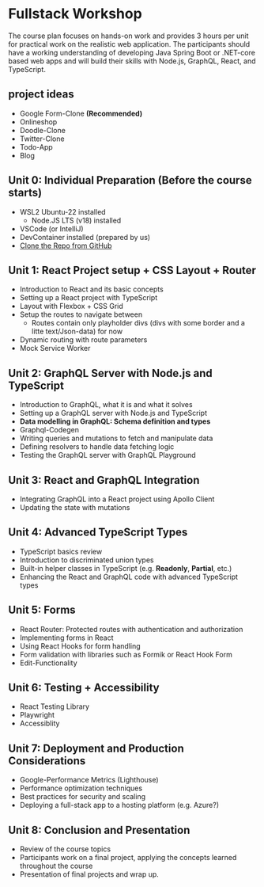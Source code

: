 # Fullstack Workshop

The course plan focuses on hands-on work and provides 3 hours per unit for practical work on the realistic web application.
The participants should have a working understanding of developing Java Spring Boot or .NET-core based web apps and will build their skills with Node.js, GraphQL, React, and TypeScript.

## project ideas

- Google Form-Clone **(Recommended)**
- Onlineshop
- Doodle-Clone
- Twitter-Clone
- Todo-App
- Blog

## Unit 0: Individual Preparation (Before the course starts)

- WSL2 Ubuntu-22 installed
  - Node.JS LTS (v18) installed
- VSCode (or IntelliJ)
- DevContainer installed (prepared by us)
- [Clone the Repo from GitHub](https://github.com/tkowalski-exxeta/fullstack-workshop)

## Unit 1: React Project setup + CSS Layout + Router

- Introduction to React and its basic concepts
- Setting up a React project with TypeScript
- Layout with Flexbox + CSS Grid
- Setup the routes to navigate between
  - Routes contain only playholder divs (divs with some border and a litte text/Json-data) for now
- Dynamic routing with route parameters
- Mock Service Worker

## Unit 2: GraphQL Server with Node.js and TypeScript

- Introduction to GraphQL, what it is and what it solves
- Setting up a GraphQL server with Node.js and TypeScript
- **Data modelling in GraphQL: Schema definition and types**
- Graphql-Codegen
- Writing queries and mutations to fetch and manipulate data
- Defining resolvers to handle data fetching logic
- Testing the GraphQL server with GraphQL Playground

## Unit 3: React and GraphQL Integration

- Integrating GraphQL into a React project using Apollo Client
- Updating the state with mutations

## Unit 4: Advanced TypeScript Types

- TypeScript basics review
- Introduction to discriminated union types
- Built-in helper classes in TypeScript (e.g. **Readonly**, **Partial**, etc.)
- Enhancing the React and GraphQL code with advanced TypeScript types

## Unit 5: Forms

- React Router: Protected routes with authentication and authorization
- Implementing forms in React
- Using React Hooks for form handling
- Form validation with libraries such as Formik or React Hook Form
- Edit-Functionality

## Unit 6: Testing + Accessibility

- React Testing Library
- Playwright
- Accessiblity

## Unit 7: Deployment and Production Considerations

- Google-Performance Metrics (Lighthouse)
- Performance optimization techniques
- Best practices for security and scaling
- Deploying a full-stack app to a hosting platform (e.g. Azure?)

## Unit 8: Conclusion and Presentation

- Review of the course topics
- Participants work on a final project, applying the concepts learned throughout the course
- Presentation of final projects and wrap up.
